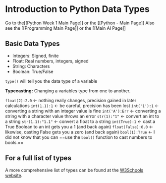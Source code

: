 # Introduction to Python Data Types

Go to the[[Python Week 1 Main Page]] or the [[Python - Main Page]]
Also see the [[Programming Main Page]] or the [[Main AI Page]]

## Basic Data Types

- Integers: Signed, finite
- Float: Real numbers, integers, signed
- String: Characters
- Boolean: True/False

`type()` will tell you the data type of a variable

**Typecasting:** Changing a variables type from one to another. 

`float(2):2.0` <- nothing really changes, precision gained in later calculations
`int(1.1):1` <- be careful, precision has been lost
`int('1'):1` <- converting a string with an integer value is fine
`int('A'):Err` <- converting a string with a character value throws an error
`str(1):"1"` <- convert an int to a string
`str(1.1):"1.1"` <- convert a float to a string
`int(True):1` <- cast a True Boolean to an int gets you a 1 (and back again)
`float(False):0.0` <- likewise, casting False gets you a zero (and back again)
`bool(1):True` <- I did not know that you can ==use the `bool()` function to cast numbers to bools.== 

## For a full list of types

A more comprehensive list of types can be found at the [W3Schools website](https://www.w3schools.com/python/).

